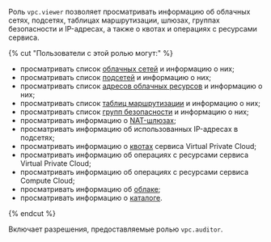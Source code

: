 Роль `vpc.viewer` позволяет просматривать информацию об облачных сетях, подсетях, таблицах маршрутизации, шлюзах, группах безопасности и IP-адресах, а также о квотах и операциях с ресурсами сервиса.

{% cut "Пользователи с этой ролью могут:" %}

* просматривать список [облачных сетей](../../vpc/concepts/network.md#network) и информацию о них;
* просматривать список [подсетей](../../vpc/concepts/network.md#subnet) и информацию о них;
* просматривать список [адресов облачных ресурсов](../../vpc/concepts/address.md) и информацию о них;
* просматривать список [таблиц маршрутизации](../../vpc/concepts/routing.md#rt-vpc) и информацию о них;
* просматривать список [групп безопасности](../../vpc/concepts/security-groups.md) и информацию о них;
* просматривать информацию о [NAT-шлюзах](../../vpc/concepts/gateways.md);
* просматривать информацию об использованных IP-адресах в подсетях;
* просматривать информацию о [квотах](../../vpc/concepts/limits.md#vpc-quotas) сервиса Virtual Private Cloud;
* просматривать информацию об операциях с ресурсами сервиса Virtual Private Cloud;
* просматривать информацию об операциях с ресурсами сервиса Compute Cloud;
* просматривать информацию об [облаке](../../resource-manager/concepts/resources-hierarchy.md#cloud);
* просматривать информацию о [каталоге](../../resource-manager/concepts/resources-hierarchy.md#folder).

{% endcut %}

Включает разрешения, предоставляемые ролью `vpc.auditor`.